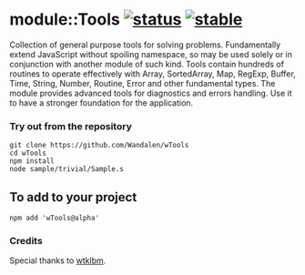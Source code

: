 
# module::Tools  [![status](https://github.com/Wandalen/wTools/workflows/publish/badge.svg)](https://github.com/Wandalen/wTools/actions?query=workflow%3Apublish) [![stable](https://img.shields.io/badge/stability-stable-brightgreen.svg)](https://github.com/emersion/stability-badges#stable)

Collection of general purpose tools for solving problems. Fundamentally extend JavaScript without spoiling namespace, so may be used solely or in conjunction with another module of such kind. Tools contain hundreds of routines to operate effectively with Array, SortedArray, Map, RegExp, Buffer, Time, String, Number, Routine, Error and other fundamental types. The module provides advanced tools for diagnostics and errors handling. Use it to have a stronger foundation for the application.



### Try out from the repository
```
git clone https://github.com/Wandalen/wTools
cd wTools
npm install
node sample/trivial/Sample.s
```

## To add to your project
```
npm add 'wTools@alpha'
```

### Credits

Special thanks to [wtklbm](https://github.com/wtklbm).

